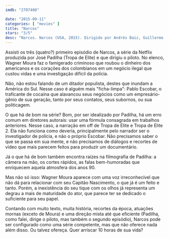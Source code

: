 ```yaml
---
imdb: "2707408"

date: "2015-09-11"
categories: [ "movies" ]
title: "Narcos"
stars: "3/5"
desc: "Narcos. Narcos (USA, 2015). Dirigido por Andrés Baiz, Guillermo Navarro, Fernando Coimbra, José Padilha. Escrito por Chris Brancato, Samir Mehta, Andrew Black, Dana Ledoux Miller, Carlo Bernard, Doug Miro, Dana Calvo, Nick Schenk, Paul Eckstein. Com Wagner Moura, Maurice Compte, Boyd Holbrook, Pedro Pascal, Joanna Christie, Roberto Urbina, Ana de la Reguera, Danielle Kennedy, Stephanie Sigman."
---
```

Assisti os três (quatro?) primeiro episódio de Narcos, a série da Netflix produzida por José Padilha (Tropa de Elite) e que dirigiu o piloto. No elenco, Wagner Moura faz o famigerado criminoso que roubou o dinheiro dos americanos e os corações dos colombianos em um negócio ilegal que custou vidas e uma investigação difícil da polícia.

Não, não estou falando de um ditador populista, destes que inundam a América do Sul. Nesse caso é alguém mais "ficha-limpa": Pablo Escobar, o traficante de cocaína que alavancou seus negócios como um empresário-gênio de sua geração, tanto por seus contatos, seus subornos, ou sua politicagem.

O que há de bom na série? Bom, por ser idealizado por Padilha, há um erro comum em diretores autorais: usar uma fórmula consagrada em trabalhos anteriores. Nesse caso, a narração em off de Tropa de Elite e Tropa de Elite 2. Ela não funciona como deveria, principalmente pelo narrador ser o investigador de polícia, e não o próprio Escobar. Não precisamos saber o que se passa em sua mente, e não precisamos de diálogos e recortes de vídeo que mais parecem feitos para produzir um documentário.

Já o que há de bom também encontra raízes na filmografia de Padilha: a câmera na mão, os cortes rápidos, as falas bem-humoradas que enriquecem aquela atmosfera dos anos 90.

Mas não só isso: Wagner Moura aparece com uma voz irreconhecível que não dá para relacionar com seu Capitão Nascimento, o que já é um feito e tanto. Porém, a inexistência do seu tique com os olhos já representa um degrau a mais de maturidade do ator, que parece ter se dedicado o suficiente para seu papel.

Contando com muito texto, muita história, recortes da época, atuações mornas (exceto de Moura) e uma direção mista até que eficiente (Padilha, como falei, dirige o piloto, mas também o segundo episódio), Narcos pode ser configurado como uma série competente, mas que não oferece nada além disso. Ou talvez ofereça. Quer arriscar 10 horas de sua vida?

